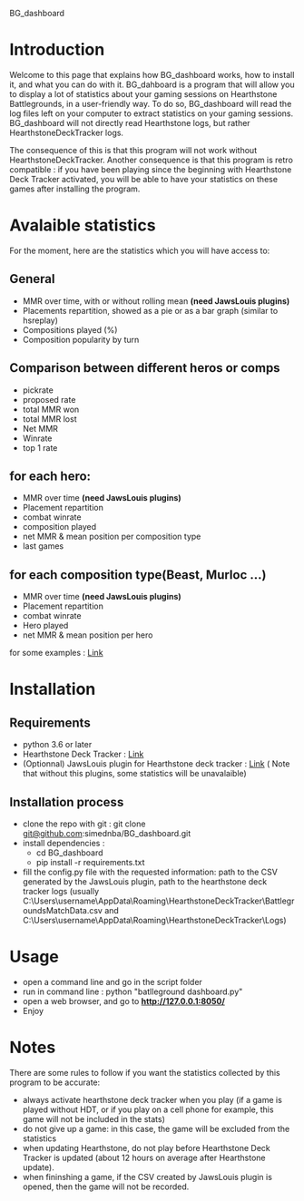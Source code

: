 BG_dashboard

# Introduction

Welcome to this page that explains how BG_dashboard works, how to install it, and what you can do with it.
BG_dahboard is a program that will allow you to display a lot of statistics about your gaming sessions on Hearthstone Battlegrounds, in a user-friendly way.
To do so, BG_dashboard will read the log files left on your computer to extract statistics on your gaming sessions. BG_dashboard will not directly read Hearthstone logs, but rather HearthstoneDeckTracker logs.

The consequence of this is that this program will not work without HearthstoneDeckTracker.
Another consequence is that this program is retro compatible : if you have been playing since the beginning with Hearthstone Deck Tracker activated, you will be able to have your statistics on these games after installing the program.

# Avalaible statistics
For the moment, here are the statistics which you will have access to: 
## General
- MMR over time, with or without rolling mean **(need JawsLouis plugins)**
- Placements repartition, showed as a pie or as a bar graph (similar to hsreplay)
- Compositions played (%)
- Composition popularity by turn

## Comparison between different heros or comps
- pickrate
- proposed rate
- total MMR won
- total MMR lost
- Net MMR
- Winrate
- top 1 rate

## for each hero:
- MMR over time **(need JawsLouis plugins)**
- Placement repartition
- combat winrate
- composition played
- net MMR & mean position per composition type
- last games

## for each composition type(Beast, Murloc ...)
- MMR over time **(need JawsLouis plugins)**
- Placement repartition
- combat winrate
- Hero played
- net MMR & mean position per hero


for some examples : [Link](https://www.notion.so/BG-images-1e837b7a40cd4e97b067c2bf96f399e2)



# Installation

## Requirements
- python 3.6 or later
- Hearthstone Deck Tracker : [Link](https://hsreplay.net/downloads/?hl=en)
- (Optionnal) JawsLouis plugin for Hearthstone deck tracker : [Link](https://github.com/jawslouis/Battlegrounds-Match-Data)
    ( Note that without this plugins, some statistics will be unavalaible)

## Installation process
- clone the repo with git : git clone git@github.com:simednba/BG_dashboard.git
- install dependencies :
    - cd BG_dashboard
    - pip install -r requirements.txt
- fill the config.py file with the requested information: path to the CSV generated by the JawsLouis plugin, path to the hearthstone deck tracker logs (usually C:\\Users\\username\\AppData\\Roaming\\HearthstoneDeckTracker\\BattlegroundsMatchData.csv and C:\\Users\\username\\AppData\\Roaming\\HearthstoneDeckTracker\\Logs)

# Usage
- open a command line and go in the script folder
- run in command line : python "batlleground dashboard.py"
- open a web browser, and go to **http://127.0.0.1:8050/**
- Enjoy

# Notes
 There are some rules to follow if you want the statistics collected by this program to be accurate: 
- always activate hearthstone deck tracker when you play (if a game is played without HDT, or if you play on a cell phone for example, this game will not be included in the stats)
- do not give up a game: in this case, the game will be excluded from the statistics
- when updating Hearthstone, do not play before Hearthstone Deck Tracker is updated (about 12 hours on average after Hearthstone update).
- when fininshing a game, if the CSV created by JawsLouis plugin is opened, then the game will not be recorded.
 


